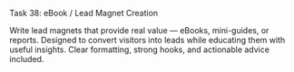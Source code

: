Task 38: eBook / Lead Magnet Creation

Write lead magnets that provide real value — eBooks, mini-guides, or reports. Designed to convert visitors into leads while educating them with useful insights. Clear formatting, strong hooks, and actionable advice included.
